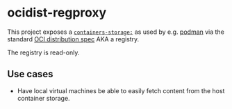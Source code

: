 # ocidist-regproxy

This project exposes a [`containers-storage:`](https://github.com/containers/storage)
as used by e.g. [podman](https://github.com/containers/podman) via the standard
[OCI distribution spec](https://github.com/opencontainers/distribution-spec)
AKA a registry.

The registry is read-only.

## Use cases

- Have local virtual machines be able to easily fetch content from the
  host container storage.
